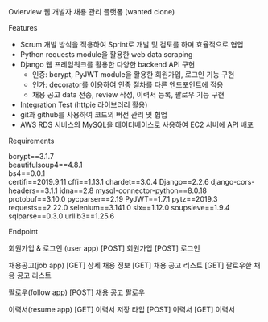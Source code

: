 Ovierview
웹 개발자 채용 관리 플랫폼 (wanted clone)

Features
+ Scrum 개발 방식을 적용하여 Sprint로 개발 및 검토를 하며 효율적으로 협업  
+ Python requests module을 활용한 web data scraping  
+ Django 웹 프레임워크를 활용한 다양한 backend API 구현  
  - 인증: bcrypt, PyJWT module을 활용한 회원가입, 로그인 기능 구현
  - 인가: decorator를 이용하여 인증 절차를 다른 엔드포인트에 적용
  - 채용 공고 data 전송, review 작성, 이력서 등록, 팔로우 기능 구현
+ Integration Test (httpie 라이브러리 활용)
+ git과 github를 사용하여 코드의 버전 관리 및 협업
+ AWS RDS 서비스의 MySQL을 데이터베이스로 사용하여 EC2 서버에 API 배포

Requirements

bcrypt==3.1.7   
beautifulsoup4==4.8.1   
bs4==0.0.1   
certifi==2019.9.11
cffi==1.13.1
chardet==3.0.4
Django==2.2.6
django-cors-headers==3.1.1
idna==2.8
mysql-connector-python==8.0.18
protobuf==3.10.0
pycparser==2.19
PyJWT==1.7.1
pytz==2019.3
requests==2.22.0
selenium==3.141.0
six==1.12.0
soupsieve==1.9.4
sqlparse==0.3.0
urllib3==1.25.6

Endpoint

회원가입 & 로그인 (user app)
[POST] 회원가입
[POST] 로그인

채용공고(job app)
[GET] 상세 채용 정보 
[GET] 채용 공고 리스트 
[GET] 팔로우한 채용 공고 리스트 

팔로우(follow app)
[POST] 채용 공고 팔로우

이력서(resume app)
[GET] 이력서 저장 타입
[POST] 이력서
[GET] 이력서

